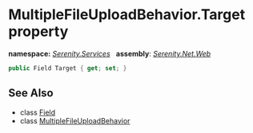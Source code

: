 # MultipleFileUploadBehavior.Target property
**namespace:** *[Serenity.Services](../../README.md#serenity.services-namespace)*   **assembly**: *[Serenity.Net.Web](../../README.md)*

```csharp
public Field Target { get; set; }
```

## See Also

* class [Field](../Serenity.Net.Entity/../../Serenity.Data/Field.md)
* class [MultipleFileUploadBehavior](../MultipleFileUploadBehavior.md)